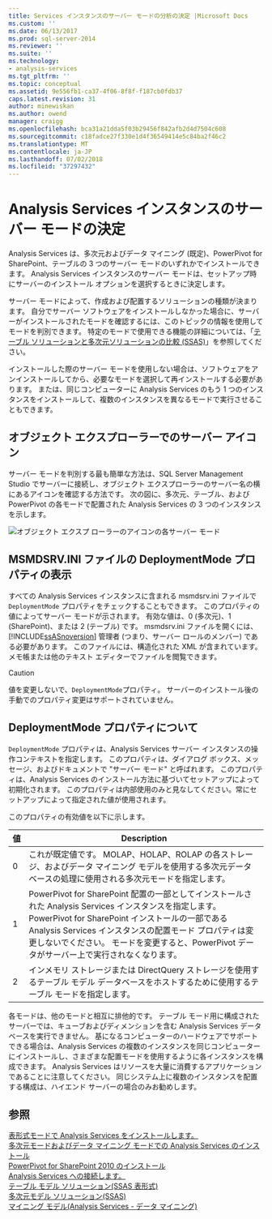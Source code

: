 ```yaml
---
title: Services インスタンスのサーバー モードの分析の決定 |Microsoft Docs
ms.custom: ''
ms.date: 06/13/2017
ms.prod: sql-server-2014
ms.reviewer: ''
ms.suite: ''
ms.technology:
- analysis-services
ms.tgt_pltfrm: ''
ms.topic: conceptual
ms.assetid: 9e556fb1-ca37-4f06-8f8f-f187cb0fdb37
caps.latest.revision: 31
author: minewiskan
ms.author: owend
manager: craigg
ms.openlocfilehash: bca31a21dda5f03b29456f842afb2d4d7504c608
ms.sourcegitcommit: c18fadce27f330e1d4f36549414e5c84ba2f46c2
ms.translationtype: MT
ms.contentlocale: ja-JP
ms.lasthandoff: 07/02/2018
ms.locfileid: "37297432"
---
```

# <a name="determine-the-server-mode-of-an-analysis-services-instance"></a>Analysis Services インスタンスのサーバー モードの決定
  Analysis Services は、多次元およびデータ マイニング (既定)、PowerPivot for SharePoint、テーブルの 3 つのサーバー モードのいずれかでインストールできます。 Analysis Services インスタンスのサーバー モードは、セットアップ時にサーバーのインストール オプションを選択するときに決定します。  
  
 サーバー モードによって、作成および配置するソリューションの種類が決まります。 自分でサーバー ソフトウェアをインストールしなかった場合に、サーバーがインストールされたモードを確認するには、このトピックの情報を使用してモードを判別できます。 特定のモードで使用できる機能の詳細については、「[テーブル ソリューションと多次元ソリューションの比較 &#40;SSAS&#41;](../comparing-tabular-and-multidimensional-solutions-ssas.md)」を参照してください。  
  
 インストールした際のサーバー モードを使用しない場合は、ソフトウェアをアンインストールしてから、必要なモードを選択して再インストールする必要があります。 または、同じコンピューターに Analysis Services のもう 1 つのインスタンスをインストールして、複数のインスタンスを異なるモードで実行させることもできます。  
  
## <a name="server-icons-in-object-explorer"></a>オブジェクト エクスプローラーでのサーバー アイコン  
 サーバー モードを判別する最も簡単な方法は、SQL Server Management Studio でサーバーに接続し、オブジェクト エクスプローラーのサーバー名の横にあるアイコンを確認する方法です。 次の図に、多次元、テーブル、および PowerPivot の各モードで配置された Analysis Services の 3 つのインスタンスを示します。  
  
 ![オブジェクト エクスプ ローラーのアイコンの各サーバー モード](../media/ssas-ssms-servermodes.gif "サーバー モードごとのオブジェクト エクスプ ローラーのアイコン")  
  
## <a name="viewing-deploymentmode-property-in-msmdsrvini-file"></a>MSMDSRV.INI ファイルの DeploymentMode プロパティの表示  
 すべての Analysis Services インスタンスに含まれる msmdsrv.ini ファイルで `DeploymentMode` プロパティをチェックすることもできます。 このプロパティの値によってサーバー モードが示されます。 有効な値は、0 (多次元)、1 (SharePoint)、または 2 (テーブル) です。 msmdsrv.ini ファイルを開くには、 [!INCLUDE[ssASnoversion](../../includes/ssasnoversion-md.md)] 管理者 (つまり、サーバー ロールのメンバー) である必要があります。 このファイルには、構造化された XML が含まれています。 メモ帳または他のテキスト エディターでファイルを閲覧できます。  
  
> [!CAUTION]  
>  値を変更しないで、`DeploymentMode`プロパティ。 サーバーのインストール後の手動でのプロパティ変更はサポートされていません。  
  
## <a name="about-the-deploymentmode-property"></a>DeploymentMode プロパティについて  
 `DeploymentMode` プロパティは、Analysis Services サーバー インスタンスの操作コンテキストを指定します。 このプロパティは、ダイアログ ボックス、メッセージ、およびドキュメントで "サーバー モード" と呼ばれます。 このプロパティは、Analysis Services のインストール方法に基づいてセットアップによって初期化されます。 このプロパティは内部使用のみと見なしてください。常にセットアップによって指定された値が使用されます。  
  
 このプロパティの有効値を以下に示します。  
  
|値|Description|  
|-----------|-----------------|  
|0|これが既定値です。 MOLAP、HOLAP、ROLAP の各ストレージ、およびデータ マイニング モデルを使用する多次元データベースの処理に使用される多次元モードを指定します。|  
|1|PowerPivot for SharePoint 配置の一部としてインストールされた Analysis Services インスタンスを指定します。 PowerPivot for SharePoint インストールの一部である Analysis Services インスタンスの配置モード プロパティは変更しないでください。 モードを変更すると、PowerPivot データがサーバー上で実行されなくなります。|  
|2|インメモリ ストレージまたは DirectQuery ストレージを使用するテーブル モデル データベースをホストするために使用するテーブル モードを指定します。|  
  
 各モードは、他のモードと相互に排他的です。 テーブル モード用に構成されたサーバーでは、キューブおよびディメンションを含む Analysis Services データベースを実行できません。 基になるコンピューターのハードウェアでサポートできる場合は、Analysis Services の複数のインスタンスを同じコンピューターにインストールし、さまざまな配置モードを使用するように各インスタンスを構成できます。 Analysis Services はリソースを大量に消費するアプリケーションであることに注意してください。 同じシステム上に複数のインスタンスを配置する構成は、ハイエンド サーバーの場合のみお勧めします。  
  
## <a name="see-also"></a>参照  
 [表形式モードで Analysis Services をインストールします。](install-windows/install-analysis-services.md)   
 [多次元モードおよびデータ マイニング モードでの Analysis Services のインストール](../../sql-server/install/install-analysis-services-in-multidimensional-and-data-mining-mode.md)   
 [PowerPivot for SharePoint 2010 のインストール](../../sql-server/install/powerpivot-for-sharepoint-2010-installation.md)   
 [Analysis Services への接続します。](connect-to-analysis-services.md)   
 [テーブル モデル ソリューション&#40;SSAS 表形式&#41;](../tabular-model-solutions-ssas-tabular.md)   
 [多次元モデル ソリューション&#40;SSAS&#41;](../multidimensional-models/multidimensional-model-solutions-ssas.md)   
 [マイニング モデル&#40;Analysis Services - データ マイニング&#41;](../data-mining/mining-models-analysis-services-data-mining.md)  
  
  
